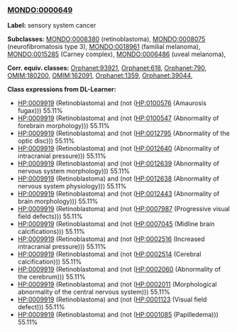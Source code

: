 
### [MONDO:0000649](http://purl.obolibrary.org/obo/MONDO_0000649)
**Label:** sensory system cancer

**Subclasses:** [MONDO:0008380](http://purl.obolibrary.org/obo/MONDO_0008380) (retinoblastoma), [MONDO:0008075](http://purl.obolibrary.org/obo/MONDO_0008075) (neurofibromatosis type 3), [MONDO:0018961](http://purl.obolibrary.org/obo/MONDO_0018961) (familial melanoma), [MONDO:0015285](http://purl.obolibrary.org/obo/MONDO_0015285) (Carney complex), [MONDO:0006486](http://purl.obolibrary.org/obo/MONDO_0006486) (uveal melanoma), 

**Corr. equiv. classes:** [Orphanet:93921](http://www.orpha.net/ORDO/Orphanet_93921), [Orphanet:618](http://www.orpha.net/ORDO/Orphanet_618), [Orphanet:790](http://www.orpha.net/ORDO/Orphanet_790), [OMIM:180200](http://purl.obolibrary.org/obo/OMIM_180200), [OMIM:162091](http://purl.obolibrary.org/obo/OMIM_162091), [Orphanet:1359](http://www.orpha.net/ORDO/Orphanet_1359), [Orphanet:39044](http://www.orpha.net/ORDO/Orphanet_39044), 

**Class expressions from DL-Learner:**

- [HP:0009919](http://purl.obolibrary.org/obo/HP_0009919) (Retinoblastoma) and (not ([HP:0100576](http://purl.obolibrary.org/obo/HP_0100576) (Amaurosis fugax))) 55.11%
- [HP:0009919](http://purl.obolibrary.org/obo/HP_0009919) (Retinoblastoma) and (not ([HP:0100547](http://purl.obolibrary.org/obo/HP_0100547) (Abnormality of forebrain morphology))) 55.11%
- [HP:0009919](http://purl.obolibrary.org/obo/HP_0009919) (Retinoblastoma) and (not ([HP:0012795](http://purl.obolibrary.org/obo/HP_0012795) (Abnormality of the optic disc))) 55.11%
- [HP:0009919](http://purl.obolibrary.org/obo/HP_0009919) (Retinoblastoma) and (not ([HP:0012640](http://purl.obolibrary.org/obo/HP_0012640) (Abnormality of intracranial pressure))) 55.11%
- [HP:0009919](http://purl.obolibrary.org/obo/HP_0009919) (Retinoblastoma) and (not ([HP:0012639](http://purl.obolibrary.org/obo/HP_0012639) (Abnormality of nervous system morphology))) 55.11%
- [HP:0009919](http://purl.obolibrary.org/obo/HP_0009919) (Retinoblastoma) and (not ([HP:0012638](http://purl.obolibrary.org/obo/HP_0012638) (Abnormality of nervous system physiology))) 55.11%
- [HP:0009919](http://purl.obolibrary.org/obo/HP_0009919) (Retinoblastoma) and (not ([HP:0012443](http://purl.obolibrary.org/obo/HP_0012443) (Abnormality of brain morphology))) 55.11%
- [HP:0009919](http://purl.obolibrary.org/obo/HP_0009919) (Retinoblastoma) and (not ([HP:0007987](http://purl.obolibrary.org/obo/HP_0007987) (Progressive visual field defects))) 55.11%
- [HP:0009919](http://purl.obolibrary.org/obo/HP_0009919) (Retinoblastoma) and (not ([HP:0007045](http://purl.obolibrary.org/obo/HP_0007045) (Midline brain calcifications))) 55.11%
- [HP:0009919](http://purl.obolibrary.org/obo/HP_0009919) (Retinoblastoma) and (not ([HP:0002516](http://purl.obolibrary.org/obo/HP_0002516) (Increased intracranial pressure))) 55.11%
- [HP:0009919](http://purl.obolibrary.org/obo/HP_0009919) (Retinoblastoma) and (not ([HP:0002514](http://purl.obolibrary.org/obo/HP_0002514) (Cerebral calcification))) 55.11%
- [HP:0009919](http://purl.obolibrary.org/obo/HP_0009919) (Retinoblastoma) and (not ([HP:0002060](http://purl.obolibrary.org/obo/HP_0002060) (Abnormality of the cerebrum))) 55.11%
- [HP:0009919](http://purl.obolibrary.org/obo/HP_0009919) (Retinoblastoma) and (not ([HP:0002011](http://purl.obolibrary.org/obo/HP_0002011) (Morphological abnormality of the central nervous system))) 55.11%
- [HP:0009919](http://purl.obolibrary.org/obo/HP_0009919) (Retinoblastoma) and (not ([HP:0001123](http://purl.obolibrary.org/obo/HP_0001123) (Visual field defect))) 55.11%
- [HP:0009919](http://purl.obolibrary.org/obo/HP_0009919) (Retinoblastoma) and (not ([HP:0001085](http://purl.obolibrary.org/obo/HP_0001085) (Papilledema))) 55.11%


